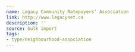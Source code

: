 ```yaml
---
name: Legacy Community Ratepayers’ Association
link: http://www.legacynet.ca
description: ''
source: bulk import
tags:
- type/neighbourhood-association
---
```


<!-- Community added via bulk import -->
